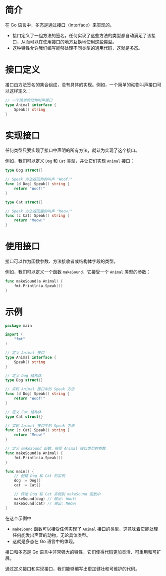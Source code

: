 # 简介

在 Go 语言中，多态是通过接口（interface）来实现的。

- 接口定义了一组方法的签名，任何实现了这些方法的类型都自动满足了该接口，从而可以在使用接口的地方互换地使用这些类型。
- 这种特性允许我们编写能够处理不同类型的通用代码，这就是多态。



# 接口定义

接口由方法签名的集合组成，没有具体的实现。例如，一个简单的动物叫声接口可以这样定义：

```go
// 一个简单的动物叫声接口
type Animal interface {
    Speak() string
}
```



# 实现接口

任何类型只要实现了接口中声明的所有方法，就认为实现了这个接口。

例如，我们可以定义 `Dog` 和 `Cat` 类型，并让它们实现 `Animal` 接口：

```go
type Dog struct{}

// Speak 方法返回狗的叫声 "Woof!"
func (d Dog) Speak() string {
    return "Woof!"
}
```

```go
type Cat struct{}

// Speak 方法返回猫的叫声 "Meow!"
func (c Cat) Speak() string {
    return "Meow!"
}
```



# 使用接口

接口可以作为函数参数、方法接收者或结构体字段的类型。

例如，我们可以定义一个函数 `makeSound`，它接受一个 `Animal` 类型的参数：

```go
func makeSound(a Animal) {
    fmt.Println(a.Speak())
}
```



# 示例

```go
package main

import (
	"fmt"
)

// 定义 Animal 接口
type Animal interface {
	Speak() string
}

// 定义 Dog 结构体
type Dog struct{}

// 实现 Animal 接口中的 Speak 方法
func (d Dog) Speak() string {
	return "Woof!"
}

// 定义 Cat 结构体
type Cat struct{}

// 实现 Animal 接口中的 Speak 方法
func (c Cat) Speak() string {
	return "Meow!"
}

// 定义 makeSound 函数，接受 Animal 接口类型的参数
func makeSound(a Animal) {
	fmt.Println(a.Speak())
}

func main() {
	// 创建 Dog 和 Cat 的实例
	dog := Dog{}
	cat := Cat{}

	// 传递 Dog 和 Cat 实例到 makeSound 函数中
	makeSound(dog) // 输出: Woof!
	makeSound(cat) // 输出: Meow!
}
```

在这个示例中

- `makeSound` 函数可以接受任何实现了 `Animal` 接口的类型，这意味着它能处理任何能发出声音的动物，无论具体类型。
- 这就是多态在 Go 语言中的体现。

接口和多态是 Go 语言中非常强大的特性，它们使得代码更加灵活、可重用和可扩展。

通过定义接口和实现接口，我们能够编写出更加健壮和可维护的代码。

